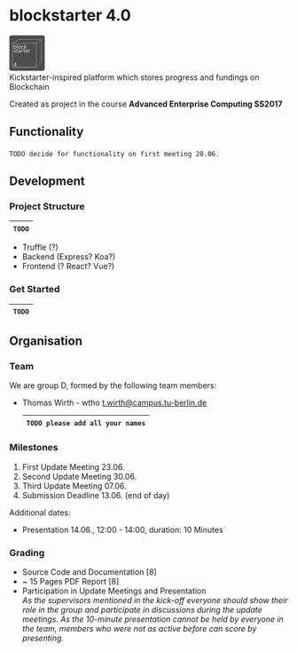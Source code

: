 # blockstarter 4.0
![blockstarter-logo](blockstarter-logo-small.png "Blockstarter 4")  
Kickstarter-inspired platform which stores progress and fundings on Blockchain

Created as project in the course **Advanced Enterprise Computing SS2017** 

## Functionality
`TODO decide for functionality on first meeting 20.06.`

## Development
### Project Structure
|`TODO`
|-----
* Truffle (?)
* Backend (Express? Koa?)
* Frontend (? React? Vue?)

### Get Started
|`TODO`
|-----
## Organisation

### Team
We are group D, formed by the following team members:

* Thomas Wirth - wtho <t.wirth@campus.tu-berlin.de>

  |`TODO please add all your names`
  |----

### Milestones
1. First Update Meeting 23.06.
1. Second Update Meeting 30.06.
1. Third Update Meeting 07.06.
1. Submission Deadline 13.06. (end of day)

Additional dates:
* Presentation 14.06., 12:00 - 14:00, duration: 10 Minutes

### Grading
* Source Code and Documentation [8]
* ~ 15 Pages PDF Report [8]
* Participation in Update Meetings and Presentation  
*As the supervisors mentioned in the kick-off everyone should show their role in the group and participate in discussions during the update meetings. As the 10-minute presentation cannot be held by everyone in the team, members who were not as active before can score by presenting.*

